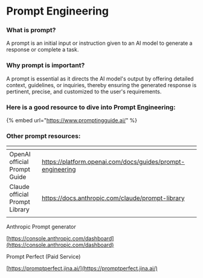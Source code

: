 # Prompt Engineering

### What is prompt?

A prompt is an initial input or instruction given to an AI model to generate a response or complete a task.



### Why prompt is important?

A prompt is essential as it directs the AI model's output by offering detailed context, guidelines, or inquiries, thereby ensuring the generated response is pertinent, precise, and customized to the user's requirements.



### Here is a good resource to dive into Prompt Engineering:

{% embed url="https://www.promptingguide.ai/" %}

### Other prompt resources:

<table data-view="cards"><thead><tr><th></th><th></th><th></th></tr></thead><tbody><tr><td>OpenAI official Prompt Guide</td><td><a href="https://platform.openai.com/docs/guides/prompt-engineering">https://platform.openai.com/docs/guides/prompt-engineering</a></td><td></td></tr><tr><td>Claude official Prompt Library</td><td><a href="https://docs.anthropic.com/claude/prompt-library">https://docs.anthropic.com/claude/prompt-library</a></td><td></td></tr><tr><td></td><td></td><td></td></tr></tbody></table>



Anthropic Prompt generator

[https://console.anthropic.com/dashboard](https://console.anthropic.com/dashboard)



Prompt Perfect (Paid Service)

[https://promptperfect.jina.ai/](https://promptperfect.jina.ai/)

